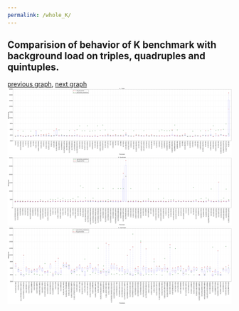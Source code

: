 ```yaml
---
permalink: /whole_K/
---
```



## Comparision of behavior of K benchmark with background load on triples, quadruples and quintuples.

[previous graph](../whole_JSOND/), [next graph](../whole_O/)
![graph figure](./images/triple/K_box.png)![graph figure](./images/quadruple/K_box.png)![graph figure](./images/quintuple/K_box.png)